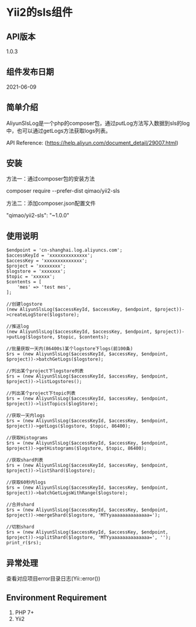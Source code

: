 # Yii2的sls组件


## API版本
1.0.3


## 组件发布日期
2021-06-09


## 简单介绍
AliyunSlsLog是一个php的composer包，通过putLog方法写入数据到sls的log中，也可以通过getLogs方法获取logs列表。

API Reference: (https://help.aliyun.com/document_detail/29007.html)


## 安装
方法一：通过composer包的安装方法

composer require --prefer-dist qimao/yii2-sls


方法二：添加composer.json配置文件

"qimao/yii2-sls": "~1.0.0"

## 使用说明
    $endpoint = 'cn-shanghai.log.aliyuncs.com';
    $accessKeyId = 'xxxxxxxxxxxxxx';
    $accessKey = 'xxxxxxxxxxxxxx';
    $project = 'xxxxxxxx';
    $logstore = 'xxxxxxx';
    $topic = 'xxxxxx';
    $contents = [
        'mes' => 'test mes',
    ];
    
    //创建logstore
    (new AliyunSlsLog($accessKeyId, $accessKey, $endpoint, $project))->createLogStore($logstore);
    
    //推送log
    (new AliyunSlsLog($accessKeyId, $accessKey, $endpoint, $project))->putLog($logstore, $topic, $contents);
    
    //批量获取一天内(86400s)某个logstore下logs(前100条)
    $rs = (new AliyunSlsLog($accessKeyId, $accessKey, $endpoint, $project))->batchGetLogs($logstore);
    
    //列出某个project下logstore列表
    $rs = (new AliyunSlsLog($accessKeyId, $accessKey, $endpoint, $project))->listLogstores();
    
    //列出某个project下topic列表
    $rs = (new AliyunSlsLog($accessKeyId, $accessKey, $endpoint, $project))->listTopics($logStore);
    
    //获取一天内logs
    $rs = (new AliyunSlsLog($accessKeyId, $accessKey, $endpoint, $project))->getLogs($logstore, $topic, 86400);
    
    //获取Histograms
    $rs = (new AliyunSlsLog($accessKeyId, $accessKey, $endpoint, $project))->getHistograms($logstore, $topic, 86400);
    
    //获取shard列表
    $rs = (new AliyunSlsLog($accessKeyId, $accessKey, $endpoint, $project))->listShard($logstore);
    
    //获取60秒内logs
    $rs = (new AliyunSlsLog($accessKeyId, $accessKey, $endpoint, $project))->batchGetLogsWithRange($logstore);
    
    //合并shard
    $rs = (new AliyunSlsLog($accessKeyId, $accessKey, $endpoint, $project))->mergeShard($logstore, 'MTYyaaaaaaaaaaaaaa=');
    
    //切割shard
    $rs = (new AliyunSlsLog($accessKeyId, $accessKey, $endpoint, $project))->splitShard($logstore, 'MTYyaaaaaaaaaaaaaa=', '');
    print_r($rs);
    
## 异常处理
查看对应项目error目录日志(Yii::error())

## Environment Requirement
1. PHP 7+
2. Yii2

